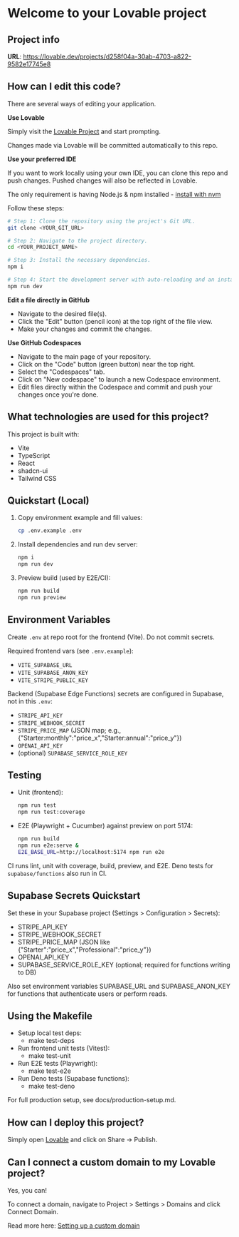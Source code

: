 # Welcome to your Lovable project

## Project info

**URL**: https://lovable.dev/projects/d258f04a-30ab-4703-a822-9582e17745e8

## How can I edit this code?

There are several ways of editing your application.

**Use Lovable**

Simply visit the [Lovable Project](https://lovable.dev/projects/d258f04a-30ab-4703-a822-9582e17745e8) and start prompting.

Changes made via Lovable will be committed automatically to this repo.

**Use your preferred IDE**

If you want to work locally using your own IDE, you can clone this repo and push changes. Pushed changes will also be reflected in Lovable.

The only requirement is having Node.js & npm installed - [install with nvm](https://github.com/nvm-sh/nvm#installing-and-updating)

Follow these steps:

```sh
# Step 1: Clone the repository using the project's Git URL.
git clone <YOUR_GIT_URL>

# Step 2: Navigate to the project directory.
cd <YOUR_PROJECT_NAME>

# Step 3: Install the necessary dependencies.
npm i

# Step 4: Start the development server with auto-reloading and an instant preview.
npm run dev
```

**Edit a file directly in GitHub**

- Navigate to the desired file(s).
- Click the "Edit" button (pencil icon) at the top right of the file view.
- Make your changes and commit the changes.

**Use GitHub Codespaces**

- Navigate to the main page of your repository.
- Click on the "Code" button (green button) near the top right.
- Select the "Codespaces" tab.
- Click on "New codespace" to launch a new Codespace environment.
- Edit files directly within the Codespace and commit and push your changes once you're done.

## What technologies are used for this project?

This project is built with:

- Vite
- TypeScript
- React
- shadcn-ui
- Tailwind CSS

## Quickstart (Local)

1. Copy environment example and fill values:

   ```sh
   cp .env.example .env
   ```

2. Install dependencies and run dev server:

   ```sh
   npm i
   npm run dev
   ```

3. Preview build (used by E2E/CI):

   ```sh
   npm run build
   npm run preview
   ```

## Environment Variables

Create `.env` at repo root for the frontend (Vite). Do not commit secrets.

Required frontend vars (see `.env.example`):

- `VITE_SUPABASE_URL`
- `VITE_SUPABASE_ANON_KEY`
- `VITE_STRIPE_PUBLIC_KEY`

Backend (Supabase Edge Functions) secrets are configured in Supabase, not in this `.env`:

- `STRIPE_API_KEY`
- `STRIPE_WEBHOOK_SECRET`
- `STRIPE_PRICE_MAP` (JSON map; e.g., {"Starter:monthly":"price_x","Starter:annual":"price_y"})
- `OPENAI_API_KEY`
- (optional) `SUPABASE_SERVICE_ROLE_KEY`

## Testing

- Unit (frontend):

  ```sh
  npm run test
  npm run test:coverage
  ```

- E2E (Playwright + Cucumber) against preview on port 5174:

  ```sh
  npm run build
  npm run e2e:serve &
  E2E_BASE_URL=http://localhost:5174 npm run e2e
  ```

CI runs lint, unit with coverage, build, preview, and E2E. Deno tests for `supabase/functions` also run in CI.
## Supabase Secrets Quickstart

Set these in your Supabase project (Settings > Configuration > Secrets):
- STRIPE_API_KEY
- STRIPE_WEBHOOK_SECRET
- STRIPE_PRICE_MAP (JSON like {"Starter":"price_x","Professional":"price_y"})
- OPENAI_API_KEY
- SUPABASE_SERVICE_ROLE_KEY (optional; required for functions writing to DB)

Also set environment variables SUPABASE_URL and SUPABASE_ANON_KEY for functions that authenticate users or perform reads.


## Using the Makefile

- Setup local test deps:
  - make test-deps
- Run frontend unit tests (Vitest):
  - make test-unit
- Run E2E tests (Playwright):
  - make test-e2e
- Run Deno tests (Supabase functions):
  - make test-deno

For full production setup, see docs/production-setup.md.

## How can I deploy this project?

Simply open [Lovable](https://lovable.dev/projects/d258f04a-30ab-4703-a822-9582e17745e8) and click on Share -> Publish.

## Can I connect a custom domain to my Lovable project?

Yes, you can!

To connect a domain, navigate to Project > Settings > Domains and click Connect Domain.

Read more here: [Setting up a custom domain](https://docs.lovable.dev/tips-tricks/custom-domain#step-by-step-guide)
